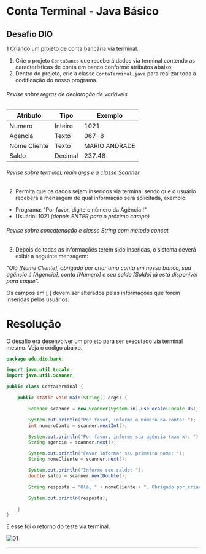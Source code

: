 # Conta Terminal - Java Básico

## Desafio DIO

1 Criando um projeto de conta bancária via terminal.

1. Crie o projeto `ContaBanco` que receberá dados via terminal contendo as características de conta em banco conforme atributos abaixo:
2. Dentro do projeto, crie a classe `ContaTerminal.java` para realizar toda a codificação do nosso programa.

###### Revise sobre regras de declaração de variáveis

| Atributo  | Tipo     | Exemplo   
| --------- | ---------| ------- 
| Numero    | Inteiro  | 1021 
| Agencia   | Texto    | 067-8
| Nome Cliente | Texto    | MARIO ANDRADE
| Saldo | Decimal |237.48


###### Revise sobre terminal, main args e a classe Scanner
2. Permita que os dados sejam inseridos via terminal sendo que o usuário receberá a mensagem de qual informação será solicitada, exemplo:

* Programa: "Por favor, digite o número da Agência !"
* Usuário: 1021 *(depois ENTER para o próximo campo)* 

###### Revise sobre concatenação e classe String com método concat

3. Depois de todas as informações terem sido inseridas, o sistema deverá exibir a seguinte mensagem:

*"Olá [Nome Cliente], obrigado por criar uma conta em nosso banco, sua agência é [Agencia], conta [Numero] e seu saldo [Saldo] já está disponível para saque".*

Os campos em [ ] devem ser alterados pelas informações que forem inseridas pelos usuários.

# Resolução

O desafio era desenvolver um projeto para ser executado via terminal mesmo. Veja o código abaixo.

~~~java
package edu.dio.bank;

import java.util.Locale;
import java.util.Scanner;

public class ContaTerminal {

    public static void main(String[] args) {

        Scanner scanner = new Scanner(System.in).useLocale(Locale.US);

        System.out.println("Por favor, informe o número da conta: ");
        int numeroConta = scanner.nextInt();

        System.out.println("Por favor, informe sua agência (xxx-x): ");
        String agencia = scanner.next();

        System.out.println("Favor informar seu primeiro nome: ");
        String nomeCliente = scanner.next();

        System.out.println("Informe seu saldo: ");
        double saldo = scanner.nextDouble();

        String resposta = "Olá, " + nomeCliente + ". Obrigado por criar uma conta em nosso banco, sua agência é " + agencia + ", conta " + numeroConta + " e seu saldo de R$ " + saldo + " já está disponível para saque.";

        System.out.println(resposta);

    }
}
~~~

E esse foi o retorno do teste via terminal.


![01](https://uploaddeimagens.com.br/images/004/748/451/original/01.png?1709057379)

---
